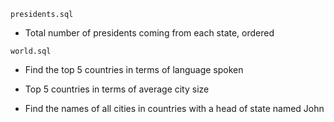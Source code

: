 
`presidents.sql`

* Total number of presidents coming from each state, ordered

`world.sql`

* Find the top 5 countries in terms of language spoken

* Top 5 countries in terms of average city size

* Find the names of all cities in countries with a head of state named John
